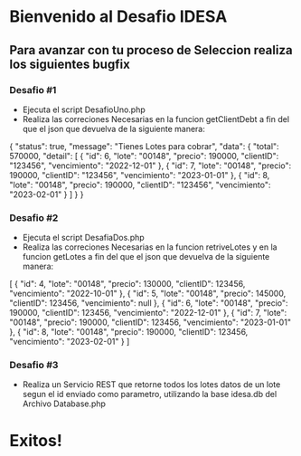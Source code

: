 # Bienvenido al Desafio IDESA

## Para avanzar con tu proceso de Seleccion realiza los siguientes bugfix 

### Desafio #1
 * Ejecuta  el script DesafioUno.php
 * Realiza las correciones Necesarias en la funcion getClientDebt a fin del que el json que devuelva de la siguiente manera:

  {
  "status": true,
  "message": "Tienes Lotes para cobrar",
  "data": {
    "total": 570000,
    "detail": [
      {
        "id": 6,
        "lote": "00148",
        "precio": 190000,
        "clientID": "123456",
        "vencimiento": "2022-12-01"
      },
      {
        "id": 7,
        "lote": "00148",
        "precio": 190000,
        "clientID": "123456",
        "vencimiento": "2023-01-01"
      },
      {
        "id": 8,
        "lote": "00148",
        "precio": 190000,
        "clientID": "123456",
        "vencimiento": "2023-02-01"
      }
    ]
  }
}

### Desafio #2
 * Ejecuta el script DesafiaDos.php
 *  Realiza las correciones Necesarias en la funcion retriveLotes y en la funcion getLotes a fin del que el json que devuelva de la siguiente manera:

 [
  {
    "id": 4,
    "lote": "00148",
    "precio": 130000,
    "clientID": 123456,
    "vencimiento": "2022-10-01"
  },
  {
    "id": 5,
    "lote": "00148",
    "precio": 145000,
    "clientID": 123456,
    "vencimiento": null
  },
  {
    "id": 6,
    "lote": "00148",
    "precio": 190000,
    "clientID": 123456,
    "vencimiento": "2022-12-01"
  },
  {
    "id": 7,
    "lote": "00148",
    "precio": 190000,
    "clientID": 123456,
    "vencimiento": "2023-01-01"
  },
  {
    "id": 8,
    "lote": "00148",
    "precio": 190000,
    "clientID": 123456,
    "vencimiento": "2023-02-01"
  }
]
 
### Desafio #3
* Realiza un Servicio REST que retorne todos los lotes datos de un lote segun el id enviado como parametro, utilizando la base idesa.db del Archivo Database.php



# Exitos!